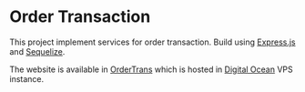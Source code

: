 # Order Transaction
This project implement services for order transaction. Build using [Express.js](https://expressjs.com/) and [Sequelize](sequelizejs.com).

The website is available in [OrderTrans](ordertrans.vians.cf) which is hosted in [Digital Ocean](https://www.digitalocean.com) VPS instance.
